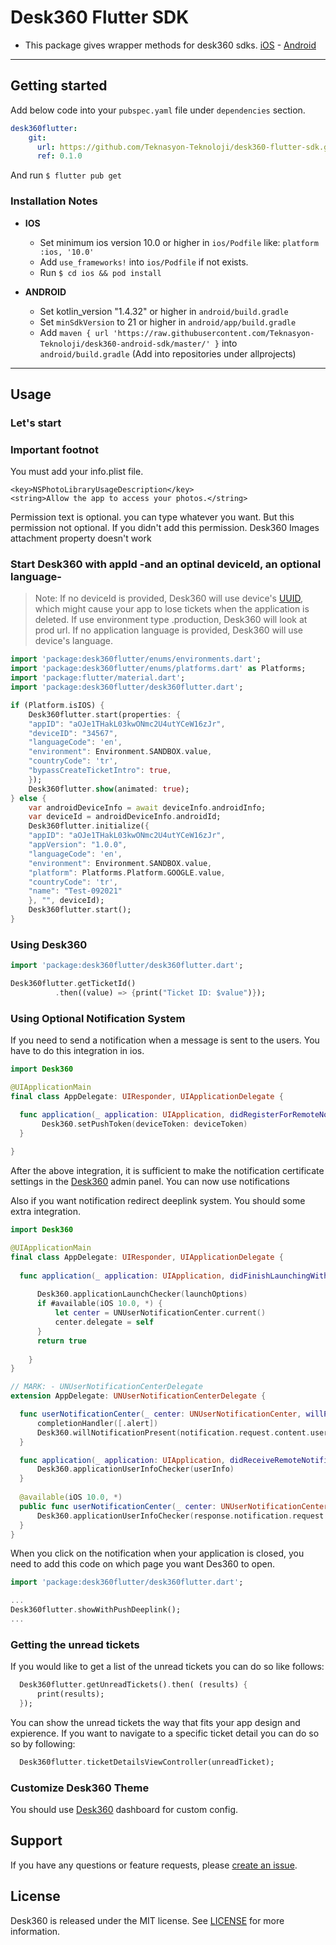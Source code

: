 # Desk360 Flutter SDK
* This package gives wrapper methods for desk360 sdks. [iOS](https://github.com/Teknasyon-Teknoloji/desk360-ios-sdk) - [Android](https://github.com/Teknasyon-Teknoloji/desk360-android-sdk)

---

## Getting started

Add below code into your `pubspec.yaml` file under `dependencies` section.

```yml
desk360flutter:
    git:
      url: https://github.com/Teknasyon-Teknoloji/desk360-flutter-sdk.git
      ref: 0.1.0
```

And run `$ flutter pub get`

### Installation Notes

* **IOS**
    - Set minimum ios version 10.0 or higher in `ios/Podfile` like: `platform :ios, '10.0'`
    - Add `use_frameworks!` into `ios/Podfile` if not exists.
    - Run `$ cd ios && pod install`

* **ANDROID**
    - Set kotlin_version "1.4.32" or higher in `android/build.gradle`
    - Set `minSdkVersion` to 21 or higher in `android/app/build.gradle`
    - Add `maven { url 'https://raw.githubusercontent.com/Teknasyon-Teknoloji/desk360-android-sdk/master/' }` into `android/build.gradle` (Add into repositories under allprojects)

---

## Usage

### Let's start

### Important footnot

You must add your info.plist file.

```
<key>NSPhotoLibraryUsageDescription</key>
<string>Allow the app to access your photos.</string>
```

Permission text is optional. you can type whatever you want. But this permission not optional. If you didn't add this permission. Desk360 Images attachment property doesn't work

### Start Desk360 with appId -and an optinal deviceId, an optional language-

> Note: If no deviceId is provided, Desk360 will use device's [UUID](https://developer.apple.com/documentation/foundation/uuid), which might cause your app to lose tickets when the application is deleted. If use environment type .production, Desk360 will look at prod url. If no application language is provided, Desk360 will use device's language.

```dart
import 'package:desk360flutter/enums/environments.dart';
import 'package:desk360flutter/enums/platforms.dart' as Platforms;
import 'package:flutter/material.dart';
import 'package:desk360flutter/desk360flutter.dart';

if (Platform.isIOS) {
    Desk360flutter.start(properties: {
    "appID": "aOJe1THakL03kwONmc2U4utYCeW16zJr",
    "deviceID": "34567",
    "languageCode": 'en',
    "environment": Environment.SANDBOX.value,
    "countryCode": 'tr',
    "bypassCreateTicketIntro": true,
    });
    Desk360flutter.show(animated: true);
} else {
    var androidDeviceInfo = await deviceInfo.androidInfo;
    var deviceId = androidDeviceInfo.androidId;
    Desk360flutter.initialize({
    "appID": "aOJe1THakL03kwONmc2U4utYCeW16zJr",
    "appVersion": "1.0.0",
    "languageCode": 'en',
    "environment": Environment.SANDBOX.value,
    "platform": Platforms.Platform.GOOGLE.value,
    "countryCode": 'tr',
    "name": "Test-092021"
    }, "", deviceId);
    Desk360flutter.start();
}
```

### Using Desk360

```dart
import 'package:desk360flutter/desk360flutter.dart';

Desk360flutter.getTicketId()
          .then((value) => {print("Ticket ID: $value")});
```

### Using Optional Notification System

If you need to send a notification when a message is sent to the users. You have to do this integration in ios.

```swift
import Desk360

@UIApplicationMain
final class AppDelegate: UIResponder, UIApplicationDelegate {

  func application(_ application: UIApplication, didRegisterForRemoteNotificationsWithDeviceToken deviceToken: Data) {
       Desk360.setPushToken(deviceToken: deviceToken)
  }
  
}
```

After the above integration, it is sufficient to make the notification certificate settings in the [Desk360](https://desk360.com/) admin panel. You can now use notifications

Also if you want notification redirect deeplink system. You should some extra integration.

```swift
import Desk360

@UIApplicationMain
final class AppDelegate: UIResponder, UIApplicationDelegate {
  
  func application(_ application: UIApplication, didFinishLaunchingWithOptions launchOptions: [UIApplication.LaunchOptionsKey: Any]?) -> Bool {
  
      Desk360.applicationLaunchChecker(launchOptions)
      if #available(iOS 10.0, *) {
          let center = UNUserNotificationCenter.current()
          center.delegate = self
      }
      return true
      
    }
}

// MARK: - UNUserNotificationCenterDelegate
extension AppDelegate: UNUserNotificationCenterDelegate {

  func userNotificationCenter(_ center: UNUserNotificationCenter, willPresent notification: UNNotification, withCompletionHandler completionHandler: @escaping (UNNotificationPresentationOptions) -> Void) {
      completionHandler([.alert])
      Desk360.willNotificationPresent(notification.request.content.userInfo)
  }

  func application(_ application: UIApplication, didReceiveRemoteNotification userInfo: [AnyHashable: Any], fetchCompletionHandler completionHandler: @escaping (UIBackgroundFetchResult) -> Void) {
      Desk360.applicationUserInfoChecker(userInfo)
  }
  
  @available(iOS 10.0, *)
  public func userNotificationCenter(_ center: UNUserNotificationCenter, didReceive response: UNNotificationResponse, withCompletionHandler completionHandler: @escaping () -> Void) {
      Desk360.applicationUserInfoChecker(response.notification.request.content.userInfo)
  }
}
```

When you click on the notification when your application is closed, you need to add this code on which page you want Des360 to open.

```dart
import 'package:desk360flutter/desk360flutter.dart';

...
Desk360flutter.showWithPushDeeplink();
...

```

### Getting the unread tickets

If you would like to get a list of the unread tickets you can do so like follows:

```dart
  Desk360flutter.getUnreadTickets().then( (results) {
      print(results);
  });
```

You can show the unread tickets the way that fits your app design and expierence. If you want to navigate to a specific ticket 
detail you can do so so by following:

```dart
  Desk360flutter.ticketDetailsViewController(unreadTicket);
```

### Customize Desk360 Theme

You should use [Desk360](https://desk360.com/) dashboard for custom config.

## Support

If you have any questions or feature requests, please [create an issue](https://github.com/Teknasyon-Teknoloji/desk360-flutter-sdk/issues/new).

## License

Desk360 is released under the MIT license. See [LICENSE](https://github.com/Teknasyon-Teknoloji/desk360-flutter-sdk/blob/master/LICENSE) for more information.

